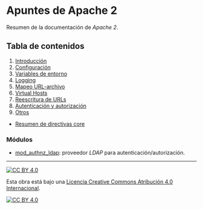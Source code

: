 # Apuntes de Apache 2

Resumen de la documentación de *Apache 2*.

## Tabla de contenidos

1. [Introducción](capitulos/01-introduccion.md)
1. [Configuración](capitulos/02-configuracion.md)
1. [Variables de entorno](capitulos/03-variables.md)
1. [Logging](capitulos/04-logging.md)
1. [Mapeo URL-archivo](capitulos/05-mapping.md)
1. [Virtual Hosts](capitulos/06-virtual-hosts.md)
1. [Reescritura de URLs](capitulos/07-rewrite.md)
1. [Autenticación y autorización](capitulos/08-autenticacion-autorizacion.md)
1. [Otros](capitulos/09-otros.md)

- [Resumen de directivas core](capitulos/directivas-core.md)

### Módulos

- [mod_authnz_ldap](capitulos/mod-authnz-ldap.md): proveedor *LDAP* para autenticación/autorización.

---

[![CC BY 4.0][cc-by-shield]][cc-by]

Esta obra está bajo una
[Licencia Creative Commons Atribución 4.0 Internacional][cc-by].

[![CC BY 4.0][cc-by-image]][cc-by]

[cc-by]: https://creativecommons.org/licenses/by/4.0/deed.es
[cc-by-image]: https://i.creativecommons.org/l/by/4.0/88x31.png
[cc-by-shield]: https://img.shields.io/badge/License-CC%20BY%204.0-lightgrey.svg
